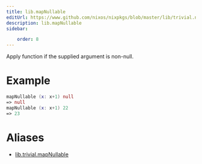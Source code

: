 ```yaml
---
title: lib.mapNullable
editUrl: https://www.github.com/nixos/nixpkgs/blob/master/lib/trivial.nix#L214C5
description: lib.mapNullable
sidebar:

    order: 8
---
```


Apply function if the supplied argument is non-null.

# Example

```nix
mapNullable (x: x+1) null
=> null
mapNullable (x: x+1) 22
=> 23
```


# Aliases

- [lib.trivial.mapNullable](/nix-doc-comments/reference/lib/trivial/lib-trivial-mapNullable)



